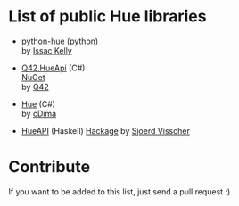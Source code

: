 List of public Hue libraries
============================

  * [python-hue](https://github.com/issackelly/python-hue) (python)     
    by [Issac Kelly](https://twitter.com/issackelly/)

  * [Q42.HueApi](https://github.com/Q42/Q42.HueApi) (C#)  
    [NuGet](https://nuget.org/packages/Q42.HueApi)   
    by [Q42](http://q42.nl)
    
  * [Hue](https://github.com/cDima/Hue) (C#)     
    by [cDima](http://dima.sadakov.com/)

  * [HueAPI](https://github.com/sjoerdvisscher/HueAPI) (Haskell)
    [Hackage](http://hackage.haskell.org/package/HueAPI)
    by [Sjoerd Visscher](http://sjoerdvisscher.handcraft.com/)


Contribute
============================
If you want to be added to this list, just send a pull request :)

